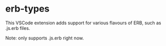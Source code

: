 # erb-types

This VSCode extension adds support for various flavours of ERB, such as .js.erb files.

Note: only supports .js.erb right now.
